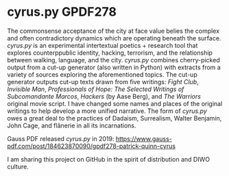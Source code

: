 # cyrus.py GPDF278

The commonsense acceptance of the city at face value belies the complex and often contradictory dynamics which are operating beneath the surface. <i>cyrus.py</i> is an experimental intertextual poetics + research tool that explores counterppublic identity, hacking, terrorism, and the relationship between walking, language, and the city. <i>cyrus.py</i> combines cherry-picked output from a cut-up generator (also written in Python) with extracts from a variety of sources exploring the aforementioned topics. The cut-up generator outputs cut-up texts drawn from five writings: <i>Fight Club</i>, <i>Invisible Man</i>, <i>Professionals of Hope: The Selected Writings of Subcomandante Marcos</i>, <i>Hackers</i> (by Aase Berg), and <i>The Warriors</i> original movie script. I have changed some names and places of the original writings to help develop a more unified narrative. The form of <i>cyrus.py</i> owes a great deal to the practices of Dadaism, Surrealism, Walter Benjamin, John Cage, and flânerie in all its incarnations.

Gauss PDF released <i>cyrus.py</i> in 2019: https://www.gauss-pdf.com/post/184623870090/gpdf278-patrick-quinn-cyrus

I am sharing this project on GitHub in the spirit of distribution and DIWO culture.
